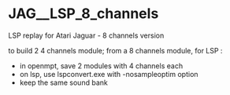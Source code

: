 # JAG__LSP_8_channels
LSP replay for Atari Jaguar - 8 channels version

to build 2 4 channels module; from a 8 channels module,  for LSP :

 - in openmpt, save 2 modules with 4 channels each 
 - on lsp, use lspconvert.exe with -nosampleoptim option 
 - keep the same sound bank
 
 
